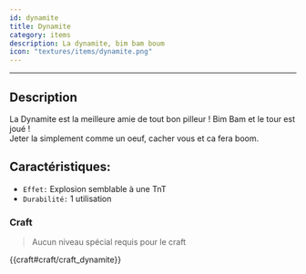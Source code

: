 ```yaml
---
id: dynamite
title: Dynamite
category: items
description: La dynamite, bim bam boum
icon: "textures/items/dynamite.png"
---
```

___
## Description

La Dynamite est la meilleure amie de tout bon pilleur ! Bim Bam et le tour est joué !  
Jeter la simplement comme un oeuf, cacher vous et ca fera boom.

## Caractéristiques: 

* ``Effet:`` Explosion semblable à une TnT
* ``Durabilité:`` 1 utilisation

### Craft

> Aucun niveau spécial requis pour le craft

{{craft#craft/craft_dynamite}}